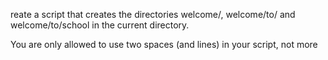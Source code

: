 reate a script that creates the directories welcome/, welcome/to/ and welcome/to/school in the current directory.



You are only allowed to use two spaces (and lines) in your script, not more
